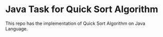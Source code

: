 # Java Task for Quick Sort Algorithm
This repo has the implementation of Quick Sort Algorithm on Java Language.
